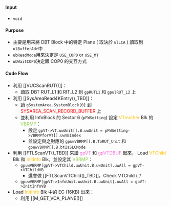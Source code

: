 #### Input
* `void`
#### Purpose
* 主要是用來將 DBT Block 中的特定 Plane ( 取決於 `ulLCA` ) 讀取到`ulBufferAdr`中
* `ubReadMode`用來決定是 `USE_COP0` or `USE_MT`
* `ubWaitCOP0`決定跟 COP0 的交互方式
#### Code Flow
* 利用 [[VUCScanRUT()]]：
	* 讀取 DBT RUT_L1 和 RIT_L2 到 `gpRUTL1` 和 `gpulRUT_L2` 上
* 利用 [[SysAreaRead4KEntry()_TBD]]：
	* 讀 `gSystemArea.SystemBlock[0]` 到 <font color="#ff0000">SYSAREA_SCAN_RECORD_BUFFER</font> 上
	* 並利用 InfoBlock 的 Sector 6 (`pFWSetting`) 設定 <font color="#ffc000">VTmother</font> Blk 的 <font color="#92d050">VBRMP</font>：
		- 設定 `gpVT->VT.uwUnit[].B.uwUnit = pFWSetting->VBRMPforVT[].uwVBIndex`
		- 並設定與之對應的 `gpuwVBRMP[].B.ToRUT_Unit` 和 `gpuwVBRMP[].B.btIsSLCMode`
* 利用 [[FTLScanVT()_TBD]] 來讀 <font color="#f666d4">gpVT</font> 和 <font color="#f666d4">gpVTDBUF</font> 起來，
	  Load <font color="#ffc000">VTChild</font> Blk 和 <font color="#ffc000">InitInfo</font> Blk，並設定其 <font color="#92d050">VBRMP</font>：
	- `gpuwVBRMP[gpVT->VTChild.uwUnit.B.uwUnit].uwAll = gpVT->VTChildVB`
		- 還會做 [[FTLScanVTChild()_TBD]]，Check VTChild (？
	* `gpuwVBRMP[gpVT->InfoUnit.uwUnit.B.uwUnit].uwAll = gpVT->InitInfoVB`
* Load <font color="#ffc000">InitInfo</font> Blk 中的 EC (16KB) 出來：
	* 利用 [[M_GET_VCA_PLANE()]] 